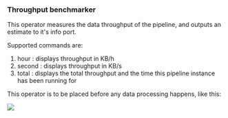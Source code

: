### Throughput benchmarker

This operator measures the data throughput of the pipeline, and outputs an estimate to it's info port.

Supported commands are:

1. hour : displays throughput in KB/h
2. second : displays throughput in KB/s
3. total : displays the total throughput and the time this pipeline instance has been running for

This operator is to be placed before any data processing happens, like this:

![](https://github.com/Fylkirist/data-intelligence-slt-to-biqquery-cdc/raw/BenchmarkerPipeline.PNG)
